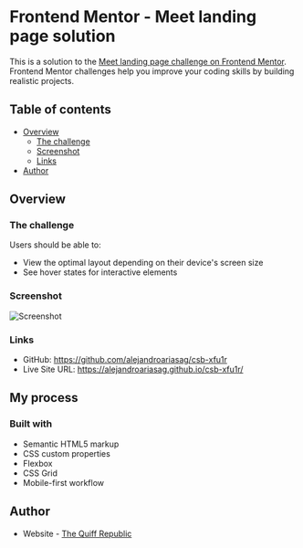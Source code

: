 # Frontend Mentor - Meet landing page solution

This is a solution to the [Meet landing page challenge on Frontend Mentor](https://www.frontendmentor.io/challenges/meet-landing-page-rbTDS6OUR). Frontend Mentor challenges help you improve your coding skills by building realistic projects.

## Table of contents

- [Overview](#overview)
  - [The challenge](#the-challenge)
  - [Screenshot](#screenshot)
  - [Links](#links)
- [Author](#author)

## Overview

### The challenge

Users should be able to:

- View the optimal layout depending on their device's screen size
- See hover states for interactive elements

### Screenshot

![Screenshot](https://github.com/alejandroariasag/csb-xfu1r/blob/gh-pages/assets/screenshot.png?raw=true)

### Links

- GitHub: https://github.com/alejandroariasag/csb-xfu1r
- Live Site URL: https://alejandroariasag.github.io/csb-xfu1r/

## My process

### Built with

- Semantic HTML5 markup
- CSS custom properties
- Flexbox
- CSS Grid
- Mobile-first workflow

## Author

- Website - [The Quiff Republic](https://www.thequiffrepublic.com)
